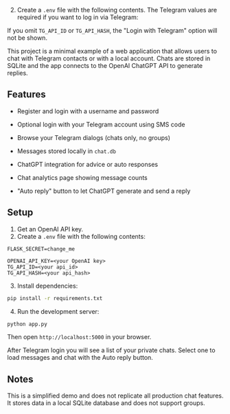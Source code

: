
2. Create a `.env` file with the following contents. The Telegram values are
   required if you want to log in via Telegram:

If you omit `TG_API_ID` or `TG_API_HASH`, the "Login with Telegram" option will
not be shown.

This project is a minimal example of a web application that allows users to chat with Telegram contacts or with a local account. Chats are stored in SQLite and the app connects to the OpenAI ChatGPT API to generate replies.


## Features

- Register and login with a username and password

- Optional login with your Telegram account using SMS code
- Browse your Telegram dialogs (chats only, no groups)
- Messages stored locally in `chat.db`
- ChatGPT integration for advice or auto responses
- Chat analytics page showing message counts
- "Auto reply" button to let ChatGPT generate and send a reply

## Setup


1. Get an OpenAI API key.
2. Create a `.env` file with the following contents:

```
FLASK_SECRET=change_me

OPENAI_API_KEY=<your OpenAI key>
TG_API_ID=<your api_id>
TG_API_HASH=<your api_hash>
```

3. Install dependencies:



```bash
pip install -r requirements.txt
```


4. Run the development server:


```bash
python app.py
```

Then open `http://localhost:5000` in your browser.


After Telegram login you will see a list of your private chats. Select one to load messages and chat with the Auto reply button.

## Notes

This is a simplified demo and does not replicate all production chat features. It stores data in a local SQLite database and does not support groups.
